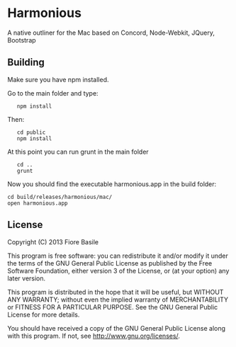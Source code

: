 Harmonious
==========

A native outliner for the Mac based on Concord, Node-Webkit, JQuery, Bootstrap
		

Building
--------

Make sure you have npm installed.

Go to the main folder and type:

```
   npm install
```

Then:

```
   cd public
   npm install
```

At this point you can run grunt in the main folder


```
   cd ..
   grunt
```

Now you should find the executable harmonious.app in the build folder:

``` 
cd build/releases/harmonious/mac/
open harmonious.app
```



License
-------

Copyright (C) 2013 Fiore Basile

This program is free software: you can redistribute it and/or modify
it under the terms of the GNU General Public License as published by
the Free Software Foundation, either version 3 of the License, or
(at your option) any later version.

This program is distributed in the hope that it will be useful,
but WITHOUT ANY WARRANTY; without even the implied warranty of
MERCHANTABILITY or FITNESS FOR A PARTICULAR PURPOSE.  See the
GNU General Public License for more details.

You should have received a copy of the GNU General Public License
along with this program.  If not, see http://www.gnu.org/licenses/.
